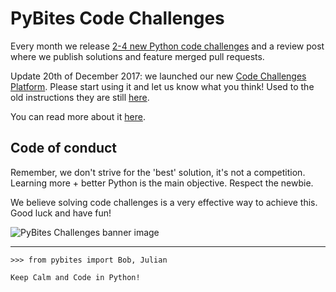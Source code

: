# PyBites Code Challenges

Every month we release [2-4 new Python code challenges](https://pybit.es/pages/challenges.html) and a review post where we publish solutions and feature merged pull requests. 

Update 20th of December 2017: we launched our new [Code Challenges Platform](https://codechalleng.es/). Please start using it and let us know what you think! Used to the old instructions they are still [here](https://github.com/pybites/challenges/blob/master/INSTALL.md). 

You can read more about it [here](https://pybit.es/special-birthday-new-platform.html).

## Code of conduct

Remember, we don't strive for the 'best' solution, it's not a competition.  Learning more + better Python is the main objective. Respect the newbie.

We believe solving code challenges is a very effective way to achieve this. Good luck and have fun!

![PyBites Challenges banner image](pybites-challenges.png)

---

	>>> from pybites import Bob, Julian

	Keep Calm and Code in Python!
 